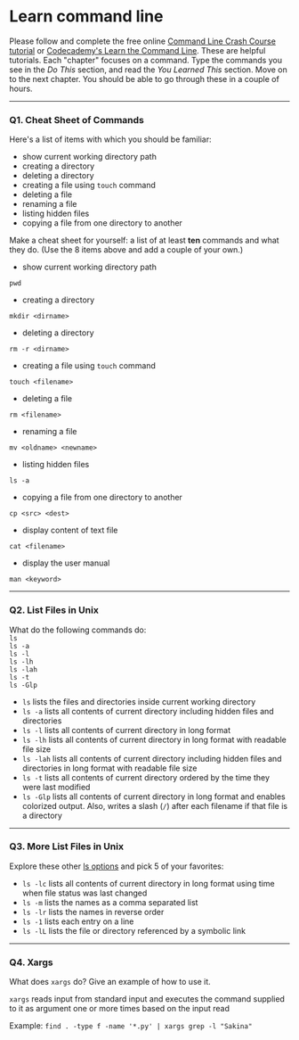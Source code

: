# Learn command line

Please follow and complete the free online [Command Line Crash Course
tutorial](https://web.archive.org/web/20160708171659/http://cli.learncodethehardway.org/book/) or [Codecademy's Learn the Command Line](https://www.codecademy.com/learn/learn-the-command-line). These are helpful tutorials. Each "chapter" focuses on a command. Type the commands you see in the _Do This_ section, and read the _You Learned This_ section. Move on to the next chapter. You should be able to go through these in a couple of hours.

---

### Q1.  Cheat Sheet of Commands  

Here's a list of items with which you should be familiar:  
* show current working directory path
* creating a directory
* deleting a directory
* creating a file using `touch` command
* deleting a file
* renaming a file
* listing hidden files
* copying a file from one directory to another

Make a cheat sheet for yourself: a list of at least **ten** commands and what they do.  (Use the 8 items above and add a couple of your own.)  

> >  
* show current working directory path

`pwd`
* creating a directory

`mkdir <dirname>`
* deleting a directory

`rm -r <dirname>`
* creating a file using `touch` command

`touch <filename>`
* deleting a file

`rm <filename>`
* renaming a file

`mv <oldname> <newname>`
* listing hidden files

`ls -a`
* copying a file from one directory to another

`cp <src> <dest>`
* display content of text file

`cat <filename>`
* display the user manual 

`man <keyword>`

---

### Q2.  List Files in Unix   

What do the following commands do:  
`ls`  
`ls -a`  
`ls -l`  
`ls -lh`  
`ls -lah`  
`ls -t`  
`ls -Glp`  

> > 
* `ls`
lists the files and directories inside current working directory
* `ls -a` 
lists all contents of current directory including hidden files and directories
* `ls -l` 
lists all contents of current directory in long format
* `ls -lh`
lists all contents of current directory in long format with readable file size
* `ls -lah` 
lists all contents of current directory including hidden files and directories in long format with readable file size
* `ls -t` 
lists all contents of current directory ordered by the time they were last modified 
* `ls -Glp`
lists all contents of current directory in long format and enables colorized output. Also, writes a slash (`/`) after each filename if that file is a directory
---

### Q3.  More List Files in Unix  

Explore these other [ls options](http://www.techonthenet.com/unix/basic/ls.php) and pick 5 of your favorites:

> > 
* `ls -lc`
lists all contents of current directory in long format using time when file status was last changed
* `ls -m`
lists the names as a comma separated list
* `ls -lr`
lists the names in reverse order
* `ls -1`
lists each entry on a line
* `ls -lL`
lists the file or directory referenced by a symbolic link

---

### Q4.  Xargs   

What does `xargs` do? Give an example of how to use it.

> > 
`xargs` reads input from standard input and executes the command supplied to it as argument one or more times based on the input read

Example: `find . -type f -name '*.py' | xargs grep -l "Sakina"`



 

